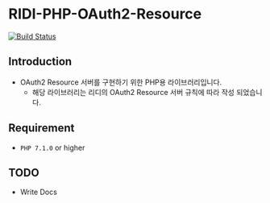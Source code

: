 # RIDI-PHP-OAuth2-Resource
[![Build Status](https://travis-ci.org/ridi/php-oauth2.svg?branch=master)](https://travis-ci.org/ridi/php-oauth2)


## Introduction
- OAuth2 Resource 서버를 구현하기 위한 PHP용 라이브러리입니다.
    - 해당 라이브러리는 리디의 OAuth2 Resource 서버 규칙에 따라 작성 되었습니다.

## Requirement
- `PHP 7.1.0` or higher


## TODO

- Write Docs
